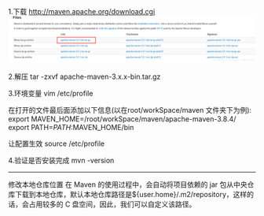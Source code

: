 1.下载 http://maven.apache.org/download.cgi
![img.png](p1download.png)

2.解压
tar -zxvf apache-maven-3.x.x-bin.tar.gz

3.环境变量
vim /etc/profile

在打开的文件最后面添加以下信息(以在root/workSpace/maven 文件夹下为例):
export MAVEN_HOME=/root/workSpace/maven/apache-maven-3.8.4/
export PATH=$PATH:$MAVEN_HOME/bin

让配置生效
source /etc/profile

4.验证是否安装完成
mvn -version



----------------

修改本地仓库位置
在 Maven 的使用过程中，会自动将项目依赖的 jar 包从中央仓库下载到本地仓库，默认本地仓库路径是${user.home}/.m2/repository，这样的话，会占用较多的 C 盘空间，因此，我们可以自定义该路径。



